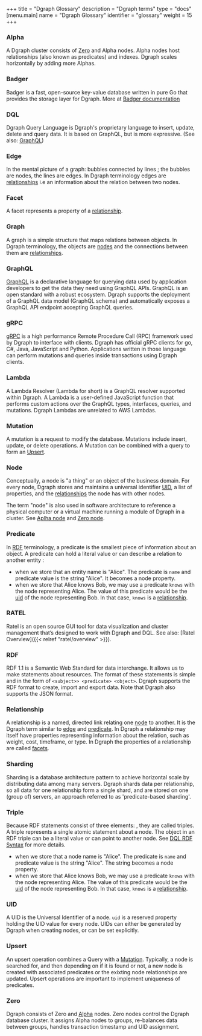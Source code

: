 +++
title = "Dgraph Glossary"
description = "Dgraph terms"
type = "docs"
[menu.main]
    name = "Dgraph Glossary"
    identifier = "glossary"
    weight = 15
+++

<div class="glossary">

### Alpha ###
A Dgraph cluster consists of [Zero](#zero) and Alpha nodes. Alpha nodes host relationships (also known as predicates) and indexes. Dgraph scales horizontally by adding more Alphas.

### Badger ###
Badger is a fast, open-source key-value database written in pure Go that provides the storage layer for Dgraph.
More at [Badger documentation](https://dgraph.io/docs/badger)

### DQL ###
Dgraph Query Language is Dgraph's proprietary language to insert, update, delete and query data. It is based on GraphQL, but is more expressive. (See also: [GraphQL](#GraphQL))

### Edge ###
In the mental picture of a graph: bubbles connected by lines ; the bubbles are nodes, the lines are edges.
In Dgraph terminology edges are [relationships](#relationship) i.e an information about the relation between two nodes.

### Facet ###
A facet represents a property of a [relationship](#relationship).

### Graph ###
A graph is a simple structure that maps relations between objects. In Dgraph terminology, the objects are [nodes](#node) and the connections between them are [relationships](#relationship).

### GraphQL ###
[GraphQL](https://graphql.org/) is a declarative language for querying data used by application developers to get the data they need using GraphQL APIs. GraphQL is an open standard with a robust ecosystem.  Dgraph supports the deployment of a GraphQL data model (GraphQL schema) and automatically exposes a GraphQL API endpoint accepting GraphQL queries.

### gRPC ###
[gRPC](https://grpc.io/) is a high performance Remote Procedure Call (RPC) framework used by Dgraph to interface with clients. Dgraph has official gRPC clients for go, C#, Java, JavaScript and Python. Applications written in those language can perform mutations and queries inside transactions using Dgraph clients.

### Lambda ###
A Lambda Resolver (Lambda for short) is a GraphQL resolver supported within Dgraph. A Lambda is a user-defined JavaScript function that performs custom actions over the GraphQL types, interfaces, queries, and mutations. Dgraph Lambdas are unrelated to AWS Lambdas.

### Mutation ###
A mutation is a request to modify the database. Mutations include insert, update, or delete operations. A Mutation can be combined with a query to form an [Upsert](#upsert).

### Node ###
Conceptually, a node is "a thing" or an object of the business domain. For every node, Dgraph stores and maintains a universal identifier [UID](#uid), a list of properties, and the [relationships](#relationship) the node has with other nodes.

The term "node" is also used in software architecture to reference a physical computer or a virtual machine running a module of Dgraph in a cluster. See [Aplha node](#alpha) and [Zero node](#zero).

### Predicate ###
In [RDF](#RDF) terminology, a predicate is the smallest piece of information about an object. A predicate can hold a literal value or can describe a relation to another entity :
- when we store that an entity name is "Alice". The predicate is ``name`` and predicate value is the string "Alice". It becomes a node property.
- when we store that Alice knows Bob, we may use a predicate ``knows`` with the node representing Alice. The value of this predicate would be the [uid](#uid) of the node representing Bob. In that case, ``knows`` is a [relationship](#relationship).

### RATEL ###
Ratel is an open source GUI tool for data visualization and cluster management that’s designed to work with Dgraph and DQL. See also: [Ratel Overview]({{< relref "ratel/overview" >}}).

### RDF ###
RDF 1.1 is a Semantic Web Standard for data interchange. It allows us to make statements about resources. The format of these statements is simple and in the form of `<subject>> <predicate> <object>`.
Dgraph supports the RDF format to create, import and export data. Note that Dgraph also supports the JSON format.


### Relationship ###
A relationship is  a named, directed link relating one [node](#node) to another. It is the Dgraph term similar to [edge](#edge) and [predicate](#predicate). In Dgraph a relationship may itself have properties representing information about the relation, such as weight, cost, timeframe, or type. In Dgraph the properties of a relationship are called [facets](#facet).

### Sharding ###
Sharding is a database architecture pattern to achieve horizontal scale by distributing data among many servers. Dgraph shards data per relationship, so all data for one relationship form a single shard, and are stored on one (group of) servers, an approach referred to as 'predicate-based sharding'.

### Triple ###
Because RDF statements consist of three elements: <subject> <predicate> <object>, they are called triples. A triple represents a single atomic statement about a node. The object in an RDF triple can be a literal value or can point to another node. See [DQL RDF Syntax]("/dql/dql-syntax/dql-rdf") for more details.
- when we store that a node name is "Alice". The predicate is ``name`` and predicate value is the string "Alice". The string becomes a node property.
- when we store that Alice knows Bob, we may use a predicate ``knows`` with the node representing Alice. The value of this predicate would be the [uid](#uid) of the node representing Bob. In that case, ``knows`` is a [relationship](#relationship).


### UID ###
A UID is the Universal Identifier of a node. `uid` is a reserved property holding the UID value for every node. UIDs can either be generated by Dgraph when creating nodes, or can be set explicitly.


### Upsert ###
An upsert operation combines a Query with a [Mutation](#mutation). Typically, a node is searched for, and then depending on if it is found or not, a new node is created with associated predicates or the exixting node relationships are updated. Upsert operations are important to implement uniqueness of predicates.

### Zero ###
Dgraph consists of Zero and [Alpha](#alpha) nodes. Zero nodes control the Dgraph database cluster. It assigns Alpha nodes to groups, re-balances data between groups, handles transaction timestamp and UID assignment.
</div>
